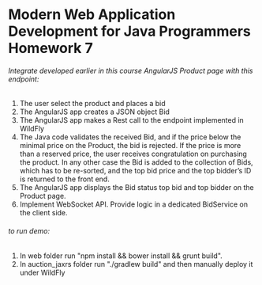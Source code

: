 Modern Web Application Development for Java Programmers Homework 7
==

###### Integrate developed earlier in this course AngularJS Product page with this endpoint:
1. The user select the product and places a bid
2. The AngularJS app creates a JSON object Bid
3. The AngularJS app makes a Rest call to the endpoint implemented in WildFly
4. The Java code validates the received Bid, and if the price below the minimal price on the Product, the bid is rejected. If the price is more than a reserved price, the user receives congratulation on purchasing the product. In any other case the Bid is added to the collection of Bids, which has to be re-sorted, and the top bid price and the top bidder’s ID is returned to the front end.
5. The AngularJS app displays the Bid status top bid and top bidder on the Product page.
6. Implement WebSocket API. Provide logic in a dedicated BidService on the client side.

###### to run demo:
1. In web folder run "npm install && bower install && grunt build".
2. In auction_jaxrs folder run "./gradlew build" and then manually deploy it under WildFly
